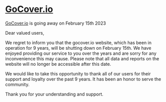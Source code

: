 [GoCover.io](http://gocover.io)
===============================



[GoCover.io](http://gocover.io)  is going away on February 15th 2023

Dear valued users,

We regret to inform you that the gocover.io website, which has been in operation for 9 years, will be shutting down on February 15th. We have enjoyed providing our service to you over the years and are sorry for any inconvenience this may cause. Please note that all data and reports on the website will no longer be accessible after this date.

We would like to take this opportunity to thank all of our users for their support and loyalty over the past 9 years. It has been an honor to serve the community.

Thank you for your understanding and support.
